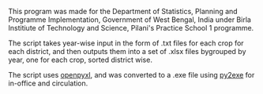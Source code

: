 This program was made for the Department of Statistics, Planning and Programme Implementation, Government of West Bengal, India under Birla Institiute of Technology and Science, Pilani's Practice School 1 programme.

The script takes year-wise input in the form of .txt files for each crop for each district, and then outputs them into a set of .xlsx files bygrouped by year, one for each crop, sorted district wise.

The script uses [openpyxl](https://openpyxl.readthedocs.io/), and was converted to a .exe file using [py2exe](http://www.py2exe.org) for in-office and circulation.
